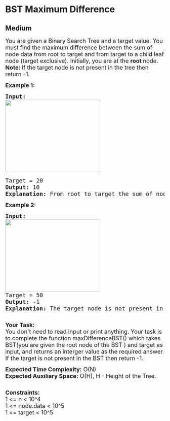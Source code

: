 # BST Maximum Difference
## Medium
<div class="problems_problem_content__Xm_eO"><p><span style="font-size:18px">You are given a Binary Search Tree and a target value. You must&nbsp;find the maximum difference between the sum of node data from root to target and from target to a child leaf node (target exclusive). Initially, you are at the <strong>root </strong>node.<br>
<strong>Note: </strong>If the target node is not present in the tree&nbsp;then return -1.</span></p>

<p><strong><span style="font-size:18px">Example 1:</span></strong></p>

<pre><span style="font-size:18px"><strong>Input:</strong></span>
<img alt="" src="https://media.geeksforgeeks.org/img-practice/BSTDownwardTraversal-1662975635.png" style="height:228px; width:300px">

<span style="font-size:18px">Target = 20
<strong>Output:</strong> 10
<strong>Explanation:</strong> From root to target the sum of node data is 25 and from target to the children leaf nodes the sums of the node data are 15 and 25. So, the maximum difference will be (25-15) = 10.
</span></pre>

<p><strong><span style="font-size:18px">Example 2:</span></strong></p>

<pre><strong><span style="font-size:18px">Input:</span>
</strong><img alt="" src="https://media.geeksforgeeks.org/img-practice/BSTDownwardTraversal-1662975635.png" style="height:228px; width:300px">
<span style="font-size:18px">Target = 50
<strong>Output:</strong> -1
<strong>Explanation:</strong> The target node is not present in the tree.</span><strong>
</strong></pre>

<p><br>
<span style="font-size:18px"><strong>Your Task:</strong><br>
You don't need to read input or print anything. Your task is to complete the function maxDifferenceBST() which takes BST(you are given the root node of the BST&nbsp;)&nbsp;and target&nbsp;as input, and returns an interger value as the required answer. If the target is not present in the BST&nbsp;then return -1.</span></p>

<p><span style="font-size:18px"><strong>Expected Time Complexity:</strong>&nbsp;O(N)<br>
<strong>Expected Auxiliary Space:</strong>&nbsp;O(H), H - Height of the Tree.</span></p>

<p><br>
<span style="font-size:18px"><strong>Constraints:</strong><br>
1 &lt;= n &lt;&nbsp;10^4<br>
1 &lt;= node.data&nbsp;&lt;&nbsp;10^5<br>
1 &lt;= target &lt;&nbsp;10^5</span></p>
</div>